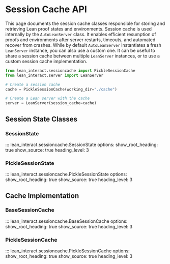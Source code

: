 # Session Cache API

This page documents the session cache classes responsible for storing and retrieving Lean proof states and environments.
Session cache is used internally by the `AutoLeanServer` class.
It enables efficient resumption of proofs and environments after server restarts, timeouts, and automated recover from crashes. While by default `AutoLeanServer` instantiates a fresh `LeanServer` instance, you can also use a custom one. It can be useful to share a session cache between multiple `LeanServer` instances, or to use a custom session cache implementation.

```python
from lean_interact.sessioncache import PickleSessionCache
from lean_interact.server import LeanServer

# Create a session cache
cache = PickleSessionCache(working_dir="./cache")

# Create a Lean server with the cache
server = LeanServer(session_cache=cache)
```

## Session State Classes

### SessionState

::: lean_interact.sessioncache.SessionState
    options:
      show_root_heading: true
      show_source: true
      heading_level: 3

### PickleSessionState

::: lean_interact.sessioncache.PickleSessionState
    options:
      show_root_heading: true
      show_source: true
      heading_level: 3

## Cache Implementation

### BaseSessionCache

::: lean_interact.sessioncache.BaseSessionCache
    options:
      show_root_heading: true
      show_source: true
      heading_level: 3

### PickleSessionCache

::: lean_interact.sessioncache.PickleSessionCache
    options:
      show_root_heading: true
      show_source: true
      heading_level: 3
